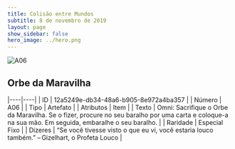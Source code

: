 ```yaml
---
title: Colisão entre Mundos
subtitle: 8 de novembro de 2019
layout: page
show_sidebar: false
hero_image: ../hero.png
---
```


![A06](https://cdn.keyforgegame.com/media/card_front/pt/453_A06_MHX5X4X47GG6_pt.png)

## Orbe da Maravilha

|----|----|
| ID | 12a5249e-db34-48a6-b905-8e972a4ba357 |
| Número | A06 |
| Tipo | Artefato |
| Atributos | Item |
| Texto | Omni: Sacrifique o Orbe da Maravilha.  Se o fizer, procure no seu baralho por uma carta e coloque-a na sua mão. Em seguida, embaralhe o seu baralho. |
| Raridade | Especial Fixo |
| Dizeres | “Se você tivesse visto o que eu vi, você estaria louco também.” – Gizelhart, o Profeta Louco |
